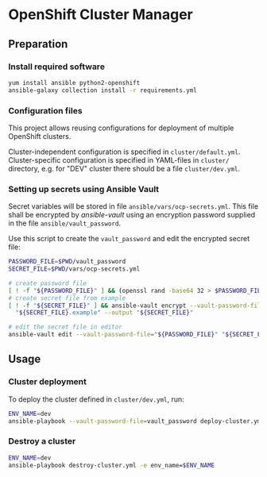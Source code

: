 OpenShift Cluster Manager
=========================

## Preparation

### Install required software
```bash
yum install ansible python2-openshift
ansible-galaxy collection install -r requirements.yml
```

### Configuration files

This project allows reusing configurations for deployment of multiple OpenShift clusters.

Cluster-independent configuration is specified in `cluster/default.yml`.
Cluster-specific configuration is specified in YAML-files in `cluster/` directory, e.g. for "DEV" cluster there should be a file `cluster/dev.yml`.

### Setting up secrets using Ansible Vault

Secret variables will be stored in file `ansible/vars/ocp-secrets.yml`.
This file shall be encrypted by *ansible-vault* using an encryption password supplied in the file `ansible/vault_password`.

Use this script to create the `vault_password` and edit the encrypted secret file:

```bash
PASSWORD_FILE=$PWD/vault_password
SECRET_FILE=$PWD/vars/ocp-secrets.yml

# create password file
[ ! -f "${PASSWORD_FILE}" ] && (openssl rand -base64 32 > $PASSWORD_FILE)
# create secret file from example
[ ! -f "${SECRET_FILE}" ] && ansible-vault encrypt --vault-password-file="${PASSWORD_FILE}" \
  "${SECRET_FILE}.example" --output "${SECRET_FILE}"

# edit the secret file in editor
ansible-vault edit --vault-password-file="${PASSWORD_FILE}" "${SECRET_FILE}"
```

## Usage

### Cluster deployment

To deploy the cluster defined in `cluster/dev.yml`, run:

```bash
ENV_NAME=dev
ansible-playbook --vault-password-file=vault_password deploy-cluster.yml -e env_name=$ENV_NAME
```

### Destroy a cluster

```bash
ENV_NAME=dev
ansible-playbook destroy-cluster.yml -e env_name=$ENV_NAME
```
